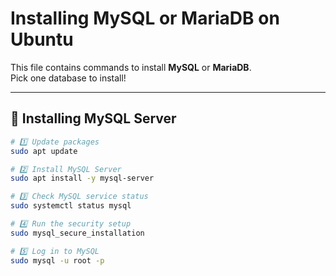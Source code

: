 # Installing MySQL or MariaDB on Ubuntu

This file contains commands to install **MySQL** or **MariaDB**.  
Pick one database to install!

---

## 🐬 Installing MySQL Server
```bash
# 1️⃣ Update packages
sudo apt update

# 2️⃣ Install MySQL Server
sudo apt install -y mysql-server

# 3️⃣ Check MySQL service status
sudo systemctl status mysql

# 4️⃣ Run the security setup
sudo mysql_secure_installation

# 5️⃣ Log in to MySQL
sudo mysql -u root -p
